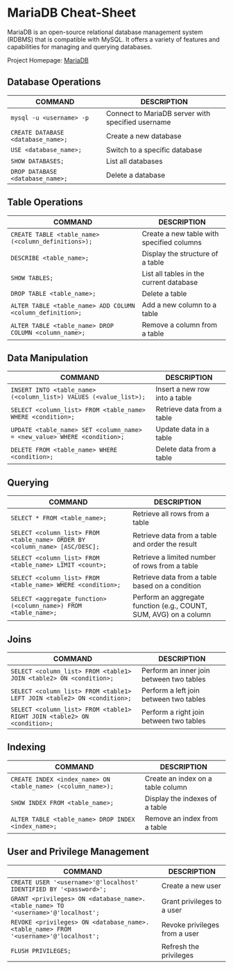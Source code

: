 # MariaDB Cheat-Sheet

MariaDB is an open-source relational database management system (RDBMS) that is compatible with MySQL. It offers a variety of features and capabilities for managing and querying databases.

Project Homepage: [MariaDB](https://mariadb.org/)

## Database Operations

COMMAND | DESCRIPTION
---|---
`mysql -u <username> -p` | Connect to MariaDB server with specified username
`CREATE DATABASE <database_name>;` | Create a new database
`USE <database_name>;` | Switch to a specific database
`SHOW DATABASES;` | List all databases
`DROP DATABASE <database_name>;` | Delete a database

## Table Operations

COMMAND | DESCRIPTION
---|---
`CREATE TABLE <table_name> (<column_definitions>);` | Create a new table with specified columns
`DESCRIBE <table_name>;` | Display the structure of a table
`SHOW TABLES;` | List all tables in the current database
`DROP TABLE <table_name>;` | Delete a table
`ALTER TABLE <table_name> ADD COLUMN <column_definition>;` | Add a new column to a table
`ALTER TABLE <table_name> DROP COLUMN <column_name>;` | Remove a column from a table

## Data Manipulation

COMMAND | DESCRIPTION
---|---
`INSERT INTO <table_name> (<column_list>) VALUES (<value_list>);` | Insert a new row into a table
`SELECT <column_list> FROM <table_name> WHERE <condition>;` | Retrieve data from a table
`UPDATE <table_name> SET <column_name> = <new_value> WHERE <condition>;` | Update data in a table
`DELETE FROM <table_name> WHERE <condition>;` | Delete data from a table

## Querying

COMMAND | DESCRIPTION
---|---
`SELECT * FROM <table_name>;` | Retrieve all rows from a table
`SELECT <column_list> FROM <table_name> ORDER BY <column_name> [ASC/DESC];` | Retrieve data from a table and order the result
`SELECT <column_list> FROM <table_name> LIMIT <count>;` | Retrieve a limited number of rows from a table
`SELECT <column_list> FROM <table_name> WHERE <condition>;` | Retrieve data from a table based on a condition
`SELECT <aggregate_function>(<column_name>) FROM <table_name>;` | Perform an aggregate function (e.g., COUNT, SUM, AVG) on a column

## Joins

COMMAND | DESCRIPTION
---|---
`SELECT <column_list> FROM <table1> JOIN <table2> ON <condition>;` | Perform an inner join between two tables
`SELECT <column_list> FROM <table1> LEFT JOIN <table2> ON <condition>;` | Perform a left join between two tables
`SELECT <column_list> FROM <table1> RIGHT JOIN <table2> ON <condition>;` | Perform a right join between two tables

## Indexing

COMMAND | DESCRIPTION
---|---
`CREATE INDEX <index_name> ON <table_name> (<column_name>);` | Create an index on a table column
`SHOW INDEX FROM <table_name>;` | Display the indexes of a table
`ALTER TABLE <table_name> DROP INDEX <index_name>;` | Remove an index from a table

## User and Privilege Management

COMMAND | DESCRIPTION
---|---
`CREATE USER '<username>'@'localhost' IDENTIFIED BY '<password>';` | Create a new user
`GRANT <privileges> ON <database_name>.<table_name> TO '<username>'@'localhost';` | Grant privileges to a user
`REVOKE <privileges> ON <database_name>.<table_name> FROM '<username>'@'localhost';` | Revoke privileges from a user
`FLUSH PRIVILEGES;` | Refresh the privileges

